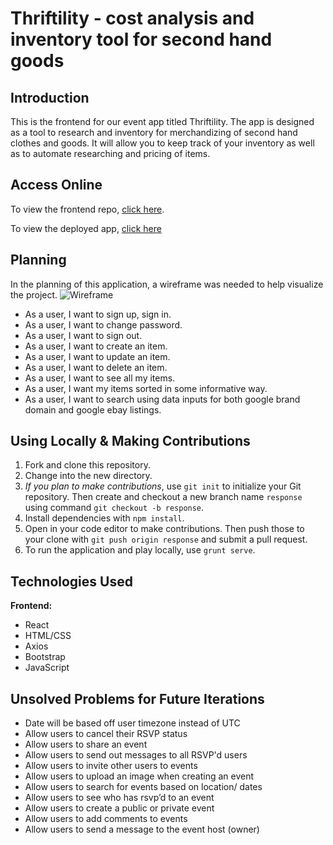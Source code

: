 # Thriftility - cost analysis and inventory tool for second hand goods
 
## Introduction
This is the frontend for our event app titled Thriftility. The app is designed as a tool to research and inventory for merchandizing of second hand clothes and goods. It will allow you to keep track of your inventory as well as to automate researching and pricing of items.

## Access Online
 To view the frontend repo, [click here]().
 
 To view the deployed app, [click here]()
 
## Planning
In the planning of this application, a wireframe was needed to help visualize the project.
![Wireframe](https://media.git.generalassemb.ly/user/41818/files/acc0d870-42f1-43ca-86ba-f2c584b41485)

- As a user, I want to sign up, sign in.
- As a user, I want to change password.
- As a user, I want to sign out.
- As a user, I want to create an item.
- As a user, I want to update an item.
- As a user, I want to delete an item.
- As a user, I want to see all my items.
- As a user, I want my items sorted in some informative way.
- As a user, I want to search using data inputs for both google brand domain and google ebay listings.

## Using Locally & Making Contributions

1. Fork and clone this repository.
2. Change into the new directory.
3. *If you plan to make contributions*, use `git init` to initialize your Git repository. Then create and checkout a new branch name `response` using command `git checkout -b response`.
4. Install dependencies with `npm install`.
5. Open in your code editor to make contributions. Then push those to your clone with `git push origin response` and submit a pull request.
6. To run the application and play locally, use `grunt serve`.

## Technologies Used
**Frontend:**
- React
- HTML/CSS
- Axios
- Bootstrap
- JavaScript

## Unsolved Problems for Future Iterations
* Date will be based off user timezone instead of UTC
* Allow users to cancel their RSVP status
* Allow users to share an event
* Allow users to send out messages to all RSVP'd users
* Allow users to invite other users to events
* Allow users to upload an image when creating an event
* Allow users to search for events based on location/ dates
* Allow users to see who has rsvp’d to an event
* Allow users to create a public or private event
* Allow users to add comments to events
* Allow users to send a message to the event host (owner)
  
